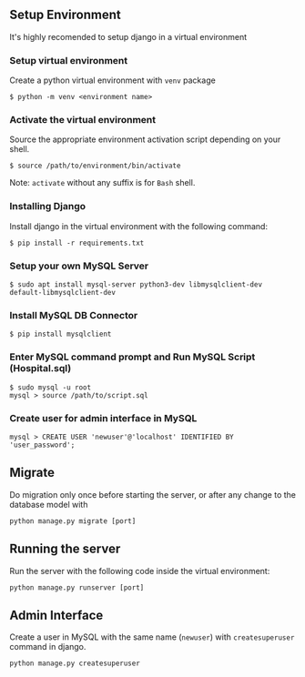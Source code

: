## Setup Environment
It's highly recomended to setup django in a virtual environment

### Setup virtual environment
Create a python virtual environment with `venv` package

```
$ python -m venv <environment name>
```

### Activate the virtual environment
Source the appropriate environment activation script depending on your shell.

```
$ source /path/to/environment/bin/activate
```

Note: `activate` without any suffix is for `Bash` shell.

### Installing Django
Install django in the virtual environment with the following command:

```
$ pip install -r requirements.txt
```
### Setup your own MySQL Server 
```
$ sudo apt install mysql-server python3-dev libmysqlclient-dev default-libmysqlclient-dev
```

### Install MySQL DB Connector
```
$ pip install mysqlclient
```

### Enter MySQL command prompt and Run MySQL Script (Hospital.sql)
```
$ sudo mysql -u root
mysql > source /path/to/script.sql
```
### Create user for admin interface in MySQL
```
mysql > CREATE USER 'newuser'@'localhost' IDENTIFIED BY 'user_password';
```
## Migrate
Do migration only once before starting the server, or after any change to the database model with

```
python manage.py migrate [port]
```


## Running the server
Run the server with the following code inside the virtual environment:

```
python manage.py runserver [port]
```

## Admin Interface
Create a user in MySQL with the same name (`newuser`) with `createsuperuser` command in django.
```
python manage.py createsuperuser
```
